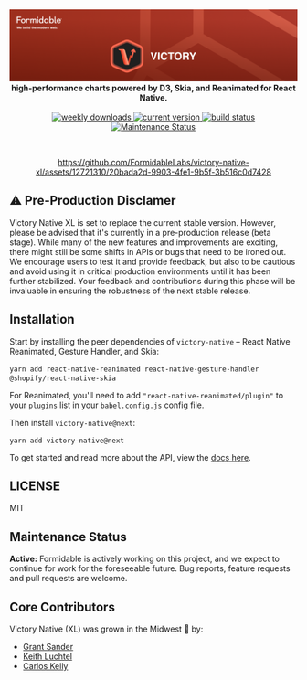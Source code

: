 <div align="center">
  <a href="https://formidable.com/open-source/" target="_blank">
    <img alt="Victory — Formidable, We build the modern web" src="https://raw.githubusercontent.com/FormidableLabs/victory-native-xl/main/victory-hero.png" />
  </a>

  <strong>
    high-performance charts powered by D3, Skia, and Reanimated for React Native.
  </strong>

  <br />
  <br />

  <a href="https://npmjs.com/package/victory-native">
    <img alt="weekly downloads" src="https://img.shields.io/npm/dw/victory-native.svg">
  </a>
  <a href="https://npmjs.com/package/victory-native">
    <img alt="current version" src="https://img.shields.io/npm/v/victory-native.svg">
  </a>
  <a href="https://github.com/FormidableLabs/victory-native/actions">
    <img alt="build status" src="https://github.com/FormidableLabs/victory/actions/workflows/ci.yml/badge.svg">
  </a>

  <a href="https://github.com/FormidableLabs/victory-native-xl#maintenance-status">
    <img alt="Maintenance Status" src="https://img.shields.io/badge/maintenance-active-green.svg" />
  </a>
</div>

<p>&nbsp;</p>

<div align="center">

https://github.com/FormidableLabs/victory-native-xl/assets/12721310/20bada2d-9903-4fe1-9b5f-3b516c0d7428
  
</div>


## ⚠️ Pre-Production Disclamer

Victory Native XL is set to replace the current stable version. However, please be advised that it's currently in a pre-production release (beta stage). While many of the new features and improvements are exciting, there might still be some shifts in APIs or bugs that need to be ironed out. We encourage users to test it and provide feedback, but also to be cautious and avoid using it in critical production environments until it has been further stabilized. Your feedback and contributions during this phase will be invaluable in ensuring the robustness of the next stable release.

## Installation

Start by installing the peer dependencies of `victory-native` – React Native Reanimated, Gesture Handler, and Skia:

```shell
yarn add react-native-reanimated react-native-gesture-handler @shopify/react-native-skia
```

For Reanimated, you'll need to add `"react-native-reanimated/plugin"` to your `plugins` list in your `babel.config.js` config file.

Then install `victory-native@next`:

```shell
yarn add victory-native@next
```

To get started and read more about the API, view the [docs here](https://formidable.com/open-source/victory-native).

## LICENSE

MIT

## Maintenance Status

**Active:** Formidable is actively working on this project, and we expect to continue for work for the foreseeable future. Bug reports, feature requests and pull requests are welcome.

[maintenance-image]: https://img.shields.io/badge/maintenance-active-green.svg


## Core Contributors

Victory Native (XL) was grown in the Midwest 🌽 by:
- [Grant Sander](https://github.com/gksander)
- [Keith Luchtel](https://github.com/keithluchtel)
- [Carlos Kelly](http://github.com/carloskelly13)
